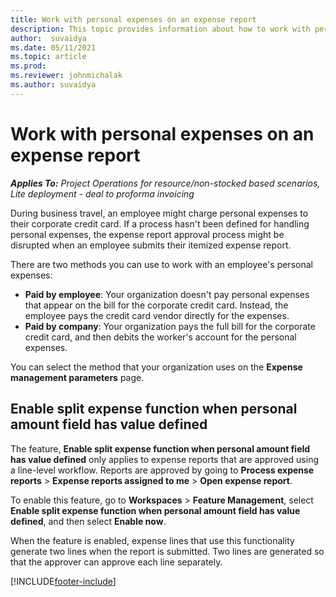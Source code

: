 ```yaml
---
title: Work with personal expenses on an expense report
description: This topic provides information about how to work with personal expenses incurred by employees while traveling for business purposes.
author:  suvaidya
ms.date: 05/11/2021
ms.topic: article
ms.prod:
ms.reviewer: johnmichalak
ms.author: suvaidya
---
```



# Work with personal expenses on an expense report

_**Applies To:** Project Operations for resource/non-stocked based scenarios, Lite deployment - deal to proforma invoicing_

During business travel, an employee might charge personal expenses to their corporate credit card. If a process hasn't been defined for handling personal expenses, the expense report approval process might be disrupted when an employee submits their itemized expense report.

There are two methods you can use to work with an employee's personal expenses:

  - **Paid by employee**: Your organization doesn't pay personal expenses that appear on the bill for the corporate credit card. Instead, the employee pays the credit card vendor directly for the expenses. 
  - **Paid by company**: Your organization pays the full bill for the corporate credit card, and then debits the worker's account for the personal expenses.

You can select the method that your organization uses on the **Expense management parameters** page.


## Enable split expense function when personal amount field has value defined

The feature, **Enable split expense function when personal amount field has value defined** only applies to expense reports that are approved using a line-level workflow. Reports are approved by going to **Process expense reports** > **Expense reports assigned to me** > **Open expense report**. 

To enable this feature, go to **Workspaces** > **Feature Management**, select **Enable split expense function when personal amount field has value defined**, and then select **Enable now**. 

When the feature is enabled, expense lines that use this functionality generate two lines when the report is submitted. Two lines are generated so that the approver can approve each line separately.


[!INCLUDE[footer-include](../includes/footer-banner.md)]
